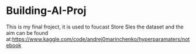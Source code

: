 # Building-AI-Proj
This is my final froject, it is used to foucast Store Sles
the dataset and the aim can be found at:https://www.kaggle.com/code/andrej0marinchenko/hyperparamaters/notebook
